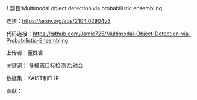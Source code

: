 1.题目:Multimodal object detection via probabilistic ensembling

连接：https://arxiv.org/abs/2104.02904v3

代码连接：https://github.com/Jamie725/Multimodal-Object-Detection-via-Probabilistic-Ensembling

上传者：董姝含

关键词： 多模态目标检测 后融合 

数据集：KAIST和FLIR

贡献：

